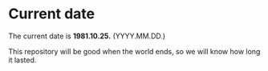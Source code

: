 # Current date

The current date is **1981.10.25.** (YYYY.MM.DD.)

This repository will be good when the world ends, so we will know how long it lasted.